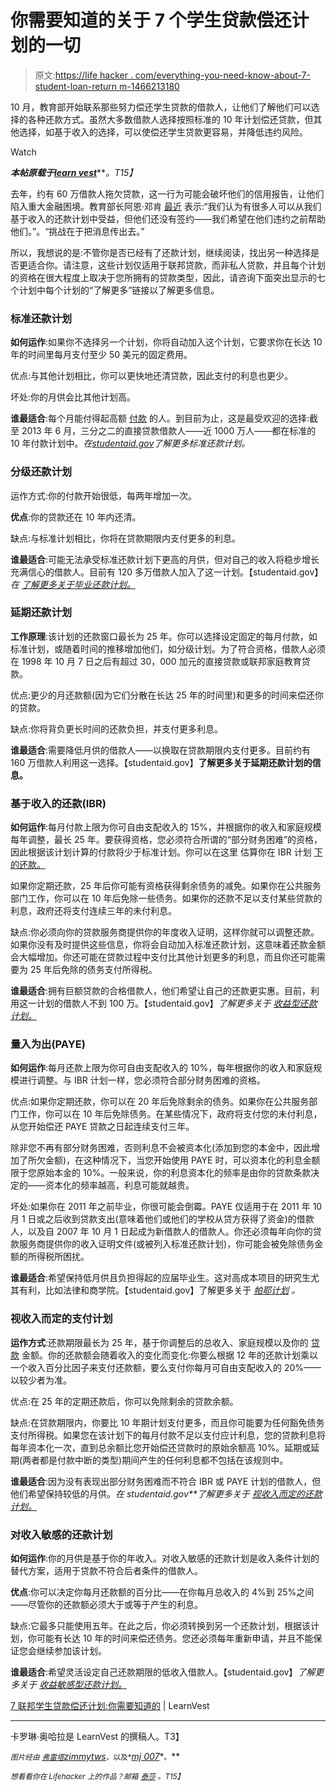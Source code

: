 # 你需要知道的关于 7 个学生贷款偿还计划的一切

> 原文:[https://life hacker . com/everything-you-need-know-about-7-student-loan-return m-1466213180](https://lifehacker.com/everything-you-need-to-know-about-7-student-loan-repaym-1466213180)

10 月，教育部开始联系那些努力偿还学生贷款的借款人，让他们了解他们可以选择的各种还款方式。虽然大多数借款人选择按照标准的 10 年计划偿还贷款，但其他选择，如基于收入的选择，可以使偿还学生贷款更容易，并降低违约风险。

Watch

***本帖原载于***[***learn vest***](http://www.learnvest.com/knowledge-center/demystifying-student-loan-repayment-options/)***。*T15】**

去年，约有 60 万借款人拖欠贷款，这一行为可能会破坏他们的信用报告，让他们陷入重大金融困境。教育部长阿恩·邓肯 [最近](http://www.nytimes.com/2013/09/25/education/us-to-contact-borrowers-with-new-options-for-repaying-student-loans.html?pagewanted=all&_r=1&) 表示:“我们认为有很多人可以从我们基于收入的还款计划中受益，但他们还没有签约——我们希望在他们违约之前帮助他们。”。“挑战在于把消息传出去。”

所以，我想说的是:不管你是否已经有了还款计划，继续阅读，找出另一种选择是否更适合你。请注意，这些计划仅适用于联邦贷款，而非私人贷款，并且每个计划的资格在很大程度上取决于您所拥有的贷款类型，因此，请咨询下面突出显示的七个计划中每个计划的“了解更多”链接以了解更多信息。

### 标准还款计划

**如何运作**:如果你不选择另一个计划，你将自动加入这个计划，它要求你在长达 10 年的时间里每月支付至少 50 美元的固定费用。

优点:与其他计划相比，你可以更快地还清贷款，因此支付的利息也更少。

坏处:你的月供会比其他计划高。

**谁最适合**:每个月能付得起高额 [付款](https://lifehacker.com/student-loan-hero-organizes-your-massive-student-loan-d-5991541) 的人。到目前为止，这是最受欢迎的选择:截至 2013 年 6 月，三分之二的直接贷款借款人——近 1000 万人——都在标准的 10 年付款计划中。*在*[*studentaid.gov*](http://studentaid.ed.gov/repay-loans/understand/plans/standard)*了解更多标准还款计划。*

### 分级还款计划

运作方式:你的付款开始很低，每两年增加一次。

**优点**:你的贷款还在 10 年内还清。

缺点:与标准计划相比，你将在贷款期限内支付更多的利息。

**谁最适合**:可能无法承受标准还款计划下更高的月供，但对自己的收入将稳步增长充满信心的借款人。目前有 120 多万借款人加入了这一计划。【studentaid.gov】**在* [*了解更多关于毕业还款计划。*](http://studentaid.ed.gov/repay-loans/understand/plans/graduated)*

### 延期还款计划

**工作原理**:该计划的还款窗口最长为 25 年。你可以选择设定固定的每月付款，如标准计划，或随着时间的推移增加他们，如分级计划。为了符合资格，借款人必须在 1998 年 10 月 7 日之后有超过 30，000 加元的直接贷款或联邦家庭教育贷款。

优点:更少的月还款额(因为它们分散在长达 25 年的时间里)和更多的时间来偿还你的贷款。

缺点:你将背负更长时间的还款负担，并支付更多利息。

**谁最适合**:需要降低月供的借款人——以换取在贷款期限内支付更多。目前约有 160 万借款人利用这一选择。【studentaid.gov】**了解更多关于延期还款计划的信息。**

### 基于收入的还款(IBR)

**如何运作**:每月付款上限为你可自由支配收入的 15%，并根据你的收入和家庭规模每年调整，最长 25 年。要获得资格，您必须符合所谓的“部分财务困难”的资格，因此根据该计划计算的付款将少于标准计划。你可以在这里 估算你在 IBR 计划 [下的还款。](http://studentaid.ed.gov/repay-loans/understand/plans/income-based/calculator)

如果你定期还款，25 年后你可能有资格获得剩余债务的减免。如果你在公共服务部门工作，你可以在 10 年后免除一些债务。如果你的还款不足以支付某些贷款的利息，政府还将支付连续三年的未付利息。

缺点:你必须向你的贷款服务商提供你的年度收入证明，这样你就可以调整还款。如果你没有及时提供这些信息，你将会自动加入标准还款计划，这意味着还款金额会大幅增加。你还可能在贷款过程中支付比其他计划更多的利息，而且你还可能需要为 25 年后免除的债务支付所得税。

**谁最适合**:拥有巨额贷款的合格借款人，他们希望让自己的还款更实惠。目前，利用这一计划的借款人不到 100 万。【studentaid.gov】**了解更多关于* [*收益型还款计划。*](http://studentaid.ed.gov/repay-loans/understand/plans/income-based)*

### 量入为出(PAYE)

**如何运作**:每月还款上限为你可自由支配收入的 10%，每年根据你的收入和家庭规模进行调整。与 IBR 计划一样，您必须符合部分财务困难的资格。

优点:如果你定期还款，你可以在 20 年后免除剩余的债务。如果你在公共服务部门工作，你可以在 10 年后免除债务。在某些情况下，政府将支付您的未付利息，从您开始偿还 PAYE 贷款之日起连续支付三年。

除非您不再有部分财务困难，否则利息不会被资本化(添加到您的本金中，因此增加了所欠金额)，在这种情况下，当您开始使用 PAYE 时，可以资本化的利息金额限于您原始本金的 10%。一般来说，你的利息资本化的频率是由你的贷款条款决定的——资本化的频率越高，利息可能就越贵。

坏处:如果你在 2011 年之前毕业，你很可能会倒霉。PAYE 仅适用于在 2011 年 10 月 1 日或之后收到贷款支出(意味着他们或他们的学校从贷方获得了资金)的借款人，以及自 2007 年 10 月 1 日起成为新借款人的借款人。你还必须每年向你的贷款服务商提供你的收入证明文件(或被列入标准还款计划)，你可能会被免除债务金额的所得税所困扰。

**谁最适合**:希望保持低月供且负担得起的应届毕业生。这对高成本项目的研究生尤其有利，比如法律和商学院。【studentaid.gov】了解更多关于 [*帕耶计划*](http://studentaid.ed.gov/repay-loans/understand/plans/pay-as-you-earn) *。*

### 视收入而定的支付计划

**运作方式**:还款期限最长为 25 年，基于你调整后的总收入、家庭规模以及你的 [贷款](https://lifehacker.com/three-people-one-big-student-loan-how-they-each-plan-512235581) 金额。你的还款额会随着收入的变化而变化:你要么根据 12 年的还款计划乘以一个收入百分比因子来支付还款额，要么支付你每月可自由支配收入的 20%——以较少者为准。

优点:在 25 年的定期还款后，你可以免除剩余的贷款余额。

缺点:在贷款期限内，你要比 10 年期计划支付更多，而且你可能要为任何豁免债务支付所得税。如果您在该计划下的每月付款不足以支付应计利息，您的贷款利息将每年资本化一次，直到总余额比您开始偿还贷款时的原始余额高 10%。延期或延期(两者都是付款中断的类型)期间产生的任何利息都不包括在该规则中。

**谁最适合**:因为没有表现出部分财务困难而不符合 IBR 或 PAYE 计划的借款人，但他们希望保持较低的月供。*在 studentaid.gov**了解更多关于* [*视收入而定的还款计划。*](http://studentaid.ed.gov/repay-loans/understand/plans/income-contingent)

### 对收入敏感的还款计划

**如何运作**:你的月供是基于你的年收入。对收入敏感的还款计划是收入条件计划的替代方案，适用于贷款不符合后者条件的借款人。

**优点**:你可以决定你每月还款额的百分比——在你每月总收入的 4%到 25%之间——尽管你的还款额必须大于或等于产生的利息。

缺点:它最多只能使用五年。在此之后，你必须转换到另一个还款计划，根据该计划，你可能有长达 10 年的时间来偿还债务。您还必须每年重新申请，并且不能保证您会继续参加该计划。

**谁最适合**:希望灵活设定自己还款期限的低收入借款人。【studentaid.gov】**了解更多关于* [*收益敏感型还款计划。*](http://studentaid.ed.gov/repay-loans/understand/plans/income-sensitive)*

[7 联邦学生贷款偿还计划:你需要知道的](http://www.learnvest.com/knowledge-center/demystifying-student-loan-repayment-options/) | LearnVest

* * *

卡罗琳·奥哈拉是 LearnVest 的撰稿人。T3】

<small>*图片经由*</small> [<small>*弗雷塔*</small>](http://www.shutterstock.com/pic-56119414/stock-photo-piggy-bank-with-cap-and-books.html?src=same_artist-133816019-2)<small></small>*[*zimmytws*](http://www.shutterstock.com/pic-122824582/stock-photo-mini-graduation-cap-mortar-board-on-cash.html?src=csl_recent_image-2)<small>*，以及*</small>[*mj 007*](http://www.shutterstock.com/pic-132186680/stock-photo-student-loans.html?src=csl_recent_image-2)*<small>。</small>**

*<small>*想看看你在 Lifehacker 上的作品？邮箱*</small> [<small>*泰莎*</small>](https://mail.google.com/mail/?view=cm&fs=1&tf=1&to=tessa@lifehacker.com) <small>*。*T15】</small>*